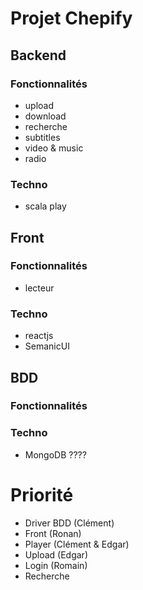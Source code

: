 # Projet Chepify

## Backend
### Fonctionnalités
- upload
- download
- recherche 
- subtitles
- video & music
- radio

### Techno
- scala play

## Front
### Fonctionnalités
- lecteur 

### Techno
- reactjs
- SemanicUI

## BDD
### Fonctionnalités

### Techno
- MongoDB ????

# Priorité
- Driver BDD (Clément)
- Front (Ronan)
- Player (Clément & Edgar)
- Upload (Edgar)
- Login (Romain)
- Recherche
